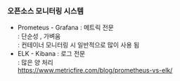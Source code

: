 ### 오픈소스 모니터링 시스템
- Prometeus - Grafana
: 메트릭 전문  
: 단순성 , 가벼움   
: 컨테이너 모니터링 시 일반적으로 많이 사용 됨  
- ELK - Kibana
: 로그 전문  
: 많은 양 처리  
https://www.metricfire.com/blog/prometheus-vs-elk/
